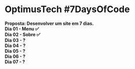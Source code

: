 # OptimusTech #7DaysOfCode
<b>Proposta: Desenvolver um site em 7 dias.<b><br>
Dia 01 - Menu ✅<br>
Dia 02 - Sobre ✅<br>
Dia 03 - ?<br>
Dia 04 - ?<br>
Dia 05 - ?<br>
Dia 06 - ?<br>
Dia 07 - ?<br>
